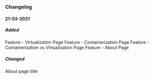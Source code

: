 ### Changelog

#### 21-03-2021

##### Added
Feature - Virtualization Page
Feature - Containerization Page
Feature - Containerization vs Virtualization Page
Feature - About Page

##### Changed
About page title